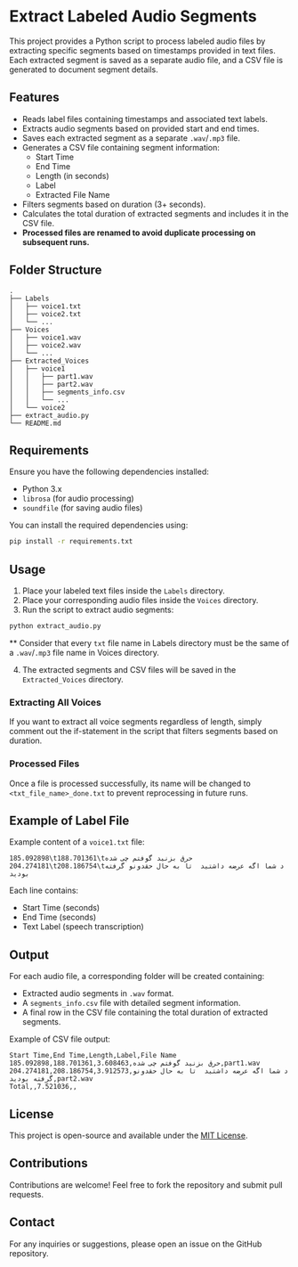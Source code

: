 # Extract Labeled Audio Segments

This project provides a Python script to process labeled audio files by extracting specific segments based on timestamps provided in text files. Each extracted segment is saved as a separate audio file, and a CSV file is generated to document segment details.

## Features

- Reads label files containing timestamps and associated text labels.
- Extracts audio segments based on provided start and end times.
- Saves each extracted segment as a separate `.wav`/`.mp3` file.
- Generates a CSV file containing segment information:
  - Start Time
  - End Time
  - Length (in seconds)
  - Label
  - Extracted File Name
- Filters segments based on duration (3+ seconds).
- Calculates the total duration of extracted segments and includes it in the CSV file.
- **Processed files are renamed to avoid duplicate processing on subsequent runs.**

## Folder Structure

```
.
├── Labels
│   ├── voice1.txt
│   ├── voice2.txt
│   └── ...
├── Voices
│   ├── voice1.wav
│   ├── voice2.wav
│   └── ...
├── Extracted_Voices
│   ├── voice1
│   │   ├── part1.wav
│   │   ├── part2.wav
│   │   ├── segments_info.csv
│   │   └── ...
│   └── voice2
├── extract_audio.py
└── README.md
```

## Requirements

Ensure you have the following dependencies installed:

- Python 3.x
- `librosa` (for audio processing)
- `soundfile` (for saving audio files)

You can install the required dependencies using:

```bash
pip install -r requirements.txt
```

## Usage

1. Place your labeled text files inside the `Labels` directory.
2. Place your corresponding audio files inside the `Voices` directory.
3. Run the script to extract audio segments:

```bash
python extract_audio.py
```

\*\* Consider that every `txt` file name in Labels directory must be the same of a `.wav`/`.mp3` file name in Voices directory.

4. The extracted segments and CSV files will be saved in the `Extracted_Voices` directory.

### Extracting All Voices

If you want to extract all voice segments regardless of length, simply comment out the if-statement in the script that filters segments based on duration.

### Processed Files

Once a file is processed successfully, its name will be changed to `<txt_file_name>_done.txt` to prevent reprocessing in future runs.

## Example of Label File

Example content of a `voice1.txt` file:

```
185.092898\t188.701361\tحرق بزنید گوفتم چی شده
204.274181\t208.186754\tد شما اگه عرضه داشتید  تا به حال حقدونو گرفته بودید
```

Each line contains:

- Start Time (seconds)
- End Time (seconds)
- Text Label (speech transcription)

## Output

For each audio file, a corresponding folder will be created containing:

- Extracted audio segments in `.wav` format.
- A `segments_info.csv` file with detailed segment information.
- A final row in the CSV file containing the total duration of extracted segments.

Example of CSV file output:

```
Start Time,End Time,Length,Label,File Name
185.092898,188.701361,3.608463,حرق بزنید گوفتم چی شده,part1.wav
204.274181,208.186754,3.912573,د شما اگه عرضه داشتید  تا به حال حقدونو گرفته بودید,part2.wav
Total,,7.521036,,
```

## License

This project is open-source and available under the [MIT License](LICENSE).

## Contributions

Contributions are welcome! Feel free to fork the repository and submit pull requests.

## Contact

For any inquiries or suggestions, please open an issue on the GitHub repository.
